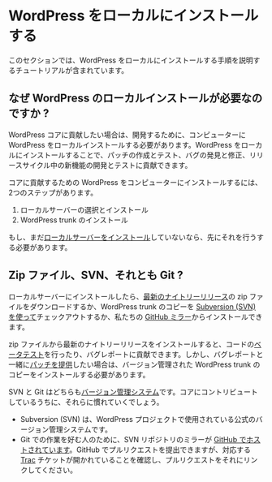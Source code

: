 <!--
# Installing WordPress Locally
-->

# WordPress をローカルにインストールする

<!--
This section of the handbook contains tutorials that will walk you through the process of installing WordPress locally.
-->

このセクションでは、WordPress をローカルにインストールする手順を説明するチュートリアルが含まれています。

<!--
## Why do I need a local WordPress install?
-->

## なぜ WordPress のローカルインストールが必要なのですか ?

<!--
If you want to contribute to WordPress core, you need to have a local install of WordPress on your computer to break, play with, and develop with. A local WordPress install allows you to create/test patches, find/fix bugs, and help develop/test new features during a release cycle.
-->

WordPress コアに貢献したい場合は、開発するために、コンピューターに WordPress をローカルインストールする必要があります。WordPress をローカルにインストールすることで、パッチの作成とテスト、バグの発見と修正、リリースサイクル中の新機能の開発とテストに貢献できます。

<!--
There are two steps to installing WordPress on your computer for contributing to core:
-->

コアに貢献するための WordPress をコンピューターにインストールするには、2つのステップがあります。

<!--
1.  Choose and install a local server
2.  Install WordPress trunk
-->

1.  ローカルサーバーの選択とインストール
2.  WordPress trunk のインストール

<!--
If you haven’t [installed a local server](https://make.wordpress.org/core/handbook/installing-a-local-server/) yet, you’ll need to do that before continuing.
-->

もし、まだ[ローカルサーバーをインストール](https://ja.wordpress.org/team/handbook/core/installing-a-local-server/)していないなら、先にそれを行うする必要があります。

<!--
## Zip File, SVN, or Git?
-->

## Zip ファイル、SVN、それとも Git ?

<!--
Once you have your local server installed, you can download a zip file of the [latest nightly release](https://wordpress.org/nightly-builds/wordpress-latest.zip), check out a copy of WordPress trunk [using Subversion (SVN)](https://wordpress.org/download/source/), or install from our [GitHub mirror](https://github.com/WordPress/wordpress-develop).
-->

ローカルサーバーにインストールしたら、[最新のナイトリーリリース](https://wordpress.org/nightly-builds/wordpress-latest.zip)の zip ファイルをダウンロードするか、WordPress trunk のコピーを [Subversion (SVN) を使って](https://wordpress.org/download/source/)チェックアウトするか、私たちの [GitHub ミラー](https://github.com/WordPress/wordpress-develop)からインストールできます。

<!--
Installing the latest nightly release from a zip file will allow you to [beta test](https://make.wordpress.org/core/handbook/testing/beta/) the code, and contribute bug reports. However, if you want to [contribute patches](https://make.wordpress.org/core/handbook/working-with-patches/) along with those bug reports, you’ll need to install a version-controlled copy of WordPress trunk.
-->

zip ファイルから最新のナイトリーリリースをインストールすると、コードの[ベータテスト](https://ja.wordpress.org/team/handbook/core/testing/beta/)を行ったり、バグレポートに貢献できます。しかし、バグレポートと一緒に[パッチを提供](https://ja.wordpress.org/team/handbook/core/working-with-patches/)したい場合は、バージョン管理された WordPress trunk のコピーをインストールする必要があります。

<!--
SVN and Git are both [version control systems](https://make.wordpress.org/core/handbook/glossary/#version-control). You’ll become very familiar with them when you are contributing to core.
-->

SVN と Git はどちらも[バージョン管理システム](https://ja.wordpress.org/team/handbook/core/glossary/#version-control)です。コアにコントリビュートしているうちに、それらに慣れていくでしょう。

<!--
*   Subversion (SVN) is the official version control system used by the WordPress Project.
*   For those who prefer working with Git, a mirror of the SVN repository is [hosted on GitHub](https://github.com/WordPress/wordpress-develop). You can make a pull request on GitHub, but please make sure there is a corresponding [Trac](https://core.trac.wordpress.org/) ticket open and link your pull request to it.
-->

*   Subversion (SVN) は、WordPress プロジェクトで使用されている公式のバージョン管理システムです。
*   Git での作業を好む人のために、SVN リポジトリのミラーが [GitHub でホストされています](https://github.com/WordPress/wordpress-develop)。GitHub でプルリクエストを提出できますが、対応する [Trac](https://core.trac.wordpress.org/) チケットが開かれていることを確認し、プルリクエストをそれにリンクしてください。
